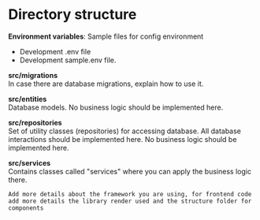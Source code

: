 # Directory structure

**Environment variables**: Sample files for config environment   
- Development .env file
- Development sample.env file.

**src/migrations**  
In case there are database migrations, explain how to use it.

**src/entities**  
Database models. No business logic should be implemented here.

**src/repositories**  
Set of utility classes (repositories) for accessing database.
All database interactions should be implemented here.
No business logic should be implemented here.

**src/services**  
Contains classes called "services" where you can apply the business logic there.

`Add more details about the framework you are using, for frontend code add more details the library render used and the structure folder for components`
